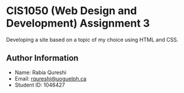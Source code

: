 # CIS1050 (Web Design and Development) Assignment 3

Developing a site based on a topic of my choice using HTML and CSS.

## Author Information

* Name: Rabia Qureshi
* Email: rqureshi@uoguelph.ca
* Student ID: 1046427

